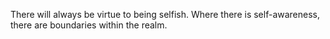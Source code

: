 There will always be virtue to being selfish. Where there is self-awareness, there are boundaries within the realm.
